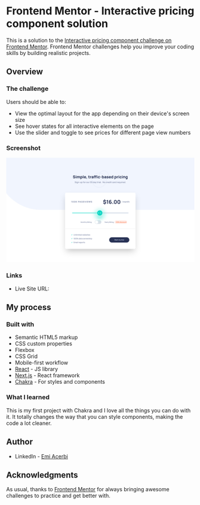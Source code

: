 # Frontend Mentor - Interactive pricing component solution

This is a solution to the [Interactive pricing component challenge on Frontend Mentor](https://www.frontendmentor.io/challenges/interactive-pricing-component-t0m8PIyY8). Frontend Mentor challenges help you improve your coding skills by building realistic projects. 

## Overview

### The challenge

Users should be able to:

- View the optimal layout for the app depending on their device's screen size
- See hover states for all interactive elements on the page
- Use the slider and toggle to see prices for different page view numbers

### Screenshot

![](./public/design/screenshot.png)

### Links

- Live Site URL: []()

## My process

### Built with

- Semantic HTML5 markup
- CSS custom properties
- Flexbox
- CSS Grid
- Mobile-first workflow
- [React](https://reactjs.org/) - JS library
- [Next.js](https://nextjs.org/) - React framework
- [Chakra](https://chakra-ui.com/) - For styles and components

### What I learned

This is my first project with Chakra and I love all the things you can do with it. It totally changes the way that you can style components, making the code a lot cleaner.

## Author

- LinkedIn - [Emi Acerbi](https://www.linkedin.com/in/emiliano-acerbi-7a7141235/)

## Acknowledgments

As usual, thanks to [Frontend Mentor](https://www.frontendmentor.io/home) for always bringing awesome challenges to practice and get better with.  
